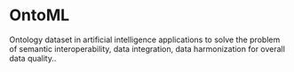 # OntoML
Ontology dataset in artificial intelligence applications to solve the problem of semantic interoperability, data integration, data harmonization for overall data quality..
